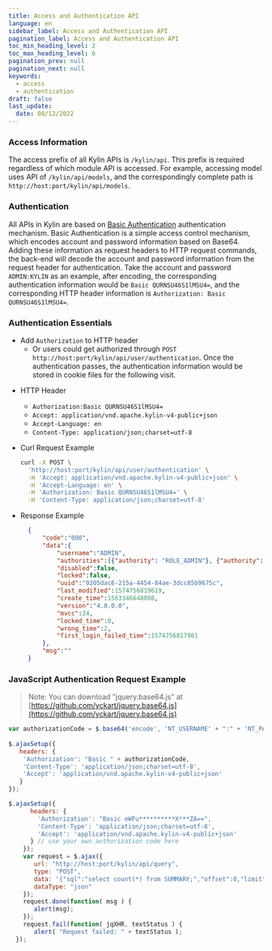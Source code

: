 ```yaml
---
title: Access and Authentication API
language: en
sidebar_label: Access and Authentication API
pagination_label: Access and Authentication API
toc_min_heading_level: 2
toc_max_heading_level: 6
pagination_prev: null
pagination_next: null
keywords:
  - access 
  - authentication
draft: false
last_update:
  date: 08/12/2022
---
```


### Access Information
The access prefix of all Kylin APIs is `/kylin/api`. This prefix is required regardless of which module API is accessed. For example, accessing model uses API of `/kylin/api/models`, and the correspondingly complete path is `http://host:port/kylin/api/models`.


### Authentication
All APIs in Kylin are based on [Basic Authentication](http://en.wikipedia.org/wiki/Basic_access_authentication) authentication mechanism. Basic Authentication is a simple access control mechanism, which encodes account and password information based on Base64. Adding these information as request headers to HTTP request commands, the back-end will decode the account and password information from the request header for authentication. Take the account and password `ADMIN:KYLIN` as an example, after encoding, the corresponding authentication information would be `Basic QURNSU46S1lMSU4=`, and the corresponding HTTP header information is `Authorization: Basic QURNSU46S1lMSU4=`. 



### Authentication Essentials
* Add `Authorization` to HTTP header
  * Or users could get authorized through `POST http://host:port/kylin/api/user/authentication`. Once the authentication passes, the authentication information would be stored in cookie files for the following visit. 


- HTTP Header
  - `Authorization:Basic QURNSU46S1lMSU4=`
  - `Accept: application/vnd.apache.kylin-v4-public+json`
  - `Accept-Language: en`
  - `Content-Type: application/json;charset=utf-8`

- Curl Request Example

  ```sh
  curl -X POST \
    'http://host:port/kylin/api/user/authentication' \
    -H 'Accept: application/vnd.apache.kylin-v4-public+json' \
    -H 'Accept-Language: en' \
    -H 'Authorization: Basic QURNSU46S1lMSU4=' \
    -H 'Content-Type: application/json;charset=utf-8'
  ```

- Response Example

  ```json
    {
        "code":"000",
        "data":{
            "username":"ADMIN",
            "authorities":[{"authority": "ROLE_ADMIN"}, {"authority": "ALL_USERS"}],
            "disabled":false,
            "locked":false,
            "uuid":"0205dac6-215a-4454-84ae-3dcc85b9675c",
            "last_modified":1574756819619,
            "create_time":1563346648008,
            "version":"4.0.0.0",
            "mvcc":24,
            "locked_time":0,
            "wrong_time":2,
            "first_login_failed_time":1574756817981
        },
        "msg":""
    }
  ```



### JavaScript Authentication Request Example

> Note:  You can download "jquery.base64.js" at [https://github.com/yckart/jquery.base64.js](https://github.com/yckart/jquery.base64.js)

```javascript
var authorizationCode = $.base64('encode', 'NT_USERNAME' + ":" + 'NT_PASSWORD');
 
$.ajaxSetup({
   headers: { 
    'Authorization': "Basic " + authorizationCode, 
    'Content-Type': 'application/json;charset=utf-8',
    'Accept': 'application/vnd.apache.kylin-v4-public+json'
   }
});
```

```javascript
$.ajaxSetup({
      headers: { 
        'Authorization': "Basic eWFu**********X***ZA==",
        'Content-Type': 'application/json;charset=utf-8',
        'Accept': 'application/vnd.apache.kylin-v4-public+json'
      } // use your own authorization code here
    });
    var request = $.ajax({
       url: "http://host:port/kylin/api/query",
       type: "POST",
       data: '{"sql":"select count(*) from SUMMARY;","offset":0,"limit":50000,"acceptPartial":true,"project":"test"}',
       dataType: "json"
    });
    request.done(function( msg ) {
       alert(msg);
    }); 
    request.fail(function( jqXHR, textStatus ) {
       alert( "Request failed: " + textStatus );
  });
```

